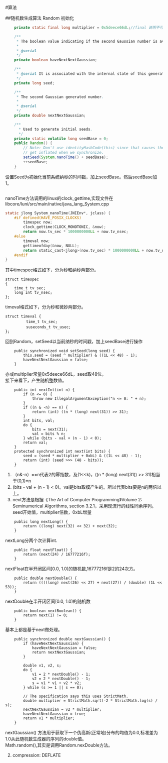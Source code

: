 #算法

##随机数生成算法 Random
初始化
```java
    private static final long multiplier = 0x5deece66dL;//final 说明不可再赋值

    /**
     * The boolean value indicating if the second Gaussian number is available.
     *
     * @serial
     */
    private boolean haveNextNextGaussian;

    /**
     * @serial It is associated with the internal state of this generator.
     */
    private long seed;

    /**
     * The second Gaussian generated number.
     *
     * @serial
     */
    private double nextNextGaussian;

    /**
      * Used to generate initial seeds.
      */
    private static volatile long seedBase = 0;
    public Random() {
        // Note: Don't use identityHashCode(this) since that causes the monitor to
        // get inflated when we synchronize.
        setSeed(System.nanoTime() + seedBase);
        ++seedBase;
    }
```
设置Seed为初始化当前系统纳秒的时间戳，加上seedBase。然后seedBase加1。
```java

```
nanoTime方法调用的linux的clock_gettime,实现文件在libcore/luni/src/main/native/java_lang_System.cpp
```c
static jlong System_nanoTime(JNIEnv*, jclass) {
    #if defined(HAVE_POSIX_CLOCKS)
        timespec now;
        clock_gettime(CLOCK_MONOTONIC, &now);
        return now.tv_sec * 1000000000LL + now.tv_nsec;
    #else
        timeval now;
        gettimeofday(&now, NULL);
        return static_cast<jlong>(now.tv_sec) * 1000000000LL + now.tv_usec * 1000LL;
    #endif
}
```
其中timespec格式如下，分为秒和纳秒两部分。
```
struct timespec
{
    time_t tv_sec;       
    long int tv_nsec;      
};
```
timeval格式如下，分为秒和微妙两部分。
```
struct timeval {
　　      time_t tv_sec;
　　      suseconds_t tv_usec;
};
```
回到Random，setSeed以当前纳秒的时间戳，加上seedBase进行操作

```
    public synchronized void setSeed(long seed) {
        this.seed = (seed ^ multiplier) & ((1L << 48) - 1);
        haveNextNextGaussian = false;
    }
```
亦或multiplier常量0x5deece66dL，seed取48位。<br/>
接下来看下，产生随机整数值。
```
    public int nextInt(int n) {
        if (n <= 0) {
            throw new IllegalArgumentException("n <= 0: " + n);
        }
        if ((n & -n) == n) {
            return (int) ((n * (long) next(31)) >> 31);
        }
        int bits, val;
        do {
            bits = next(31);
            val = bits % n;
        } while (bits - val + (n - 1) < 0);
        return val;
    }
    protected synchronized int next(int bits) {
        seed = (seed * multiplier + 0xbL) & ((1L << 48) - 1);
        return (int) (seed >>> (48 - bits));
    }
```
1. （n&-n）==n代表2的幂指数，及(1<<k)，((n * (long) next(31)) >> 31)相当于(0,1)*n
2. (bits - val + (n - 1) < 0)。val是bits取模产生的。所以代表bits要是n的两倍以上。
3. next方法是根据《The Art of Computer Programming》Volume 2: Seminumerical Algorithms</i>, section 3.2.1，采用现流行的线性同余序列。seed开始值，multiplier倍数，0xbL增量

```
    public long nextLong() {
        return ((long) next(32) << 32) + next(32);
    }

```
nextLong分两个次计算int.
```
    public float nextFloat() {
        return (next(24) / 16777216f);
    }
```
nextFloat在半开闭区间[0.0, 1.0)的随机数,16777216f是2的24次方。

```
    public double nextDouble() {
        return ((((long) next(26) << 27) + next(27)) / (double) (1L << 53));
    }
```
nextDouble在半开闭区间[0.0, 1.0)的随机数

```
    public boolean nextBoolean() {
        return next(1) != 0;
    }
```
基本上都是基于next做处理。

```
    public synchronized double nextGaussian() {
        if (haveNextNextGaussian) {
            haveNextNextGaussian = false;
            return nextNextGaussian;
        }

        double v1, v2, s;
        do {
            v1 = 2 * nextDouble() - 1;
            v2 = 2 * nextDouble() - 1;
            s = v1 * v1 + v2 * v2;
        } while (s >= 1 || s == 0);

        // The specification says this uses StrictMath.
        double multiplier = StrictMath.sqrt(-2 * StrictMath.log(s) / s);
        nextNextGaussian = v2 * multiplier;
        haveNextNextGaussian = true;
        return v1 * multiplier;
    }
```
nextGaussian() 方法用于获取下一个伪高斯(正常地)分布的均值为0.0,标准差为1.0从此随机数生成器的序列的double值。
<br/>
Math.random(),其实是调用Random.nexDouble方法。


2. compression: DEFLATE
